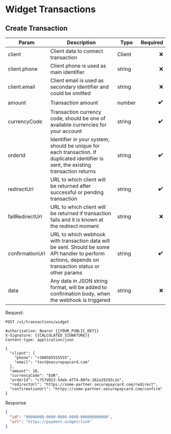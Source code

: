 # Widget Transactions

## Create Transaction

| Param           | Description                                                                                                                                           | Type   | Required |
| --------------- | ----------------------------------------------------------------------------------------------------------------------------------------------------- | ------ | -------: |
| client          | Client data to connect transaction                                                                                                                    | Client |        ❌ |
| client.phone    | Client phone is used as main identifier                                                                                                               | string |        ❌ |
| client.email    | Client email is used as secondary identifier and could be omitted                                                                                     | string |        ❌ |
| amount          | Transaction amount                                                                                                                                    | number |        ✔️ |
| currencyCode    | Transaction currency code, should be one of available currencies for your account                                                                     | string |        ✔️ |
| orderId         | Identifier in your system, should be unique for each transaction. If duplicated identifier is sent, the existing transaction returns                  | string |        ✔️ |
| redirectUrl     | URL to which client will be returned after successful or pending transaction                                                                          | string |        ✔️ |
| failRedirectUrl | URL to which client will be returned if transaction fails and it is known at the redirect moment                                                      | string |        ❌ |
| confirmationUrl | URL to which webhook with transaction data will be sent. Should be some API handler to perform actions, depends on transaction status or other params | string |        ✔️ |
| data            | Any data in JSON string format, will be added to confirmation body, when the webhook is triggered                                                     | string |        ❌ |

Request:

```http
POST /v1/transactions/widget

Authorization: Bearer {{YOUR_PUBLIC_KEY}}
X-Signature: {{CALCULATED_SIGNATURE}}
Content-type: application/json

{
  "client": {
    "phone": "+380505555555",
    "email": "test@securepaycard.com"
  },
  "amount": 10,
  "currencyCode": "EUR",
  "orderId": "c757d923-5deb-4774-80fe-162a19293c2e",
  "redirectUrl": "https://some-partner.securepaycard.com/redirect",
  "confirmationUrl": "https://some-partner.securepaycard.com/confirm"
}
```

Response

```json
{
  "id": "00000000-0000-0000-0000-000000000000",
  "url": "https://payment.widget/link"
}
```
